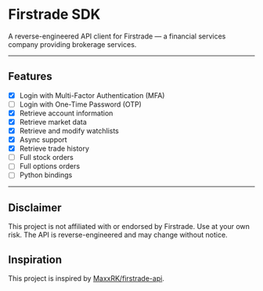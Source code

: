 # Firstrade SDK

A reverse-engineered API client for Firstrade — a financial services company providing brokerage services.

---

## Features

- [x] Login with Multi-Factor Authentication (MFA)
- [ ] Login with One-Time Password (OTP)
- [x] Retrieve account information
- [x] Retrieve market data
- [x] Retrieve and modify watchlists
- [x] Async support
- [x] Retrieve trade history
- [ ] Full stock orders
- [ ] Full options orders
- [ ] Python bindings

---

## Disclaimer

This project is not affiliated with or endorsed by Firstrade.
Use at your own risk. The API is reverse-engineered and may change without notice.


## Inspiration

This project is inspired by [MaxxRK/firstrade-api](https://github.com/MaxxRK/firstrade-api).
